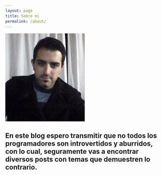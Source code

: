 ```yaml
---
layout: page
title: Sobre mi
permalink: /about/
---
```


<img class="circle center" src="/img/germazzagentile.jpg" />

## En este blog espero transmitir que no todos los programadores son introvertidos y aburridos, con lo cual, seguramente vas a encontrar diversos posts con temas que demuestren lo contrario.


